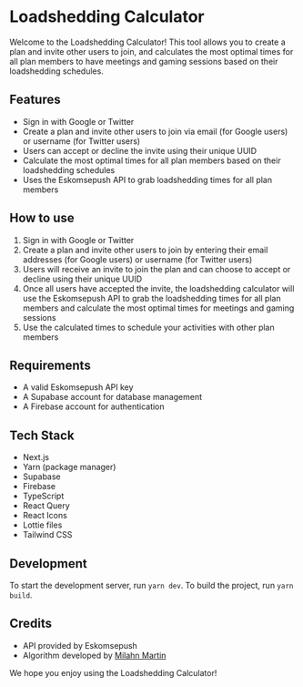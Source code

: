 # Loadshedding Calculator

Welcome to the Loadshedding Calculator! This tool allows you to create a plan and invite other users to join, and calculates the most optimal times for all plan members to have meetings and gaming sessions based on their loadshedding schedules.

## Features

- Sign in with Google or Twitter
- Create a plan and invite other users to join via email (for Google users) or username (for Twitter users)
- Users can accept or decline the invite using their unique UUID
- Calculate the most optimal times for all plan members based on their loadshedding schedules
- Uses the Eskomsepush API to grab loadshedding times for all plan members

## How to use

1. Sign in with Google or Twitter
2. Create a plan and invite other users to join by entering their email addresses (for Google users) or username (for Twitter users)
3. Users will receive an invite to join the plan and can choose to accept or decline using their unique UUID
4. Once all users have accepted the invite, the loadshedding calculator will use the Eskomsepush API to grab the loadshedding times for all plan members and calculate the most optimal times for meetings and gaming sessions
5. Use the calculated times to schedule your activities with other plan members

## Requirements

- A valid Eskomsepush API key
- A Supabase account for database management
- A Firebase account for authentication

## Tech Stack

- Next.js
- Yarn (package manager)
- Supabase
- Firebase
- TypeScript
- React Query
- React Icons
- Lottie files
- Tailwind CSS

## Development

To start the development server, run `yarn dev`. To build the project, run `yarn build`.

## Credits

- API provided by Eskomsepush
- Algorithm developed by [Milahn Martin](https://github.com/milahnmartin)

We hope you enjoy using the Loadshedding Calculator!

